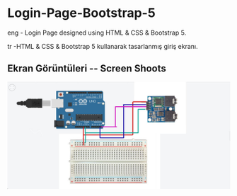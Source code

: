 # Login-Page-Bootstrap-5

eng - Login Page designed using HTML &amp; CSS &amp; Bootstrap 5.

tr -HTML & CSS & Bootstrap 5 kullanarak tasarlanmış giriş ekranı.




## Ekran Görüntüleri  -- Screen Shoots

<img src="https://github.com/ieavci/FmRadioWithArduino/blob/main/schematic%20circuit/radyotinker.jpg" alt="Proje Resmi" style="max-width:100%; height:auto;">
